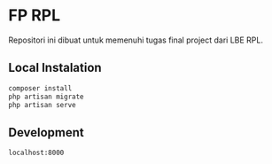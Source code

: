 # FP RPL
Repositori ini dibuat untuk memenuhi tugas final project dari LBE RPL.

## Local Instalation
```bash
composer install
php artisan migrate
php artisan serve 
```

## Development
```bash
localhost:8000
```
